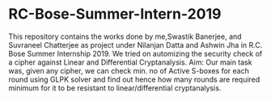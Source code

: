 # RC-Bose-Summer-Intern-2019
This repository contains the works done by me,Swastik Banerjee, and Suvraneel Chatterjee as project under Nilanjan Datta and Ashwin Jha in R.C. Bose Summer Internship 2019.
          We tried on automizing the security check of a cipher against Linear and Differential Cryptanalysis.
Aim:
    Our main task was, given any cipher, we can check min. no of Active S-boxes for each round using GLPK solver and find out hence how many rounds are required minimum for it to be resistant to linear/differential cryptanalysis.
